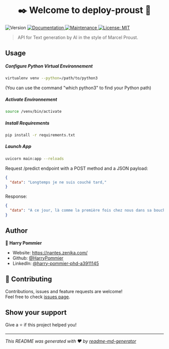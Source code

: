 <h1 align="center">✒️ Welcome to deploy-proust 
🤖</h1>
<p>
  <img alt="Version" src="https://img.shields.io/badge/version-1.0.0-blue.svg?cacheSeconds=2592000" />
  <a href="https://github.com/kefranabg/readme-md-generator#readme" target="_blank">
    <img alt="Documentation" src="https://img.shields.io/badge/documentation-yes-brightgreen.svg" />
  </a>
  <a href="https://github.com/kefranabg/readme-md-generator/graphs/commit-activity" target="_blank">
    <img alt="Maintenance" src="https://img.shields.io/badge/Maintained%3F-yes-green.svg" />
  </a>
  <a href="#" target="_blank">
    <img alt="License: MIT" src="https://img.shields.io/github/license/HarryPommier/proust-generator" />
  </a>
</p>

> API for Text generation by AI in the style of Marcel Proust.

## Usage

##### Configure Python Virtual Environnement 

```sh
virtualenv venv --python=/path/to/python3
```
(You can use the command "which python3" to find your Python path)

##### Activate Environnement

```sh
source /venv/bin/activate
```

##### Install Requirements 

```sh
pip install -r requirements.txt
```

##### Launch App 

```sh
uvicorn main:app --reloads
```

Request /predict endpoint with a POST method and a JSON payload:
```json
{
  "data": "Longtemps je ne suis couché tard,"
}
```

Response:
```json
{
  "data": "A ce jour, là comme la première fois chez nous dans sa bouche en retard pour la même façon que les autres hommes « bon moment."
}
```




## Author

👤 **Harry Pommier**

* Website: https://nantes.zenika.com/
* Github: [@HarryPommier](https://github.com/HarryPommier)
* LinkedIn: [@harry-pommier-phd-a3911145](https://linkedin.com/in/harry-pommier-phd-a3911145)

## 🤝 Contributing

Contributions, issues and feature requests are welcome!<br />Feel free to check [issues page](https://github.com/HarryPommier/proust-generator/issues). 

## Show your support

Give a ⭐️ if this project helped you!

***
_This README was generated with ❤️ by [readme-md-generator](https://github.com/kefranabg/readme-md-generator)_

